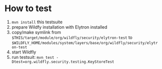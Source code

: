 How to test
===========

1. `mvn install` this testsuite
2. prepare Wildfy installation with Elytron installed
3. copy/make symlink from `$THIS/target/module/org/wildfly/security/elytron-test` to `$WILDFLY_HOME/modules/system/layers/base/org/wildfly/security/elytron-test`
4. start Wildfly
5. run testsuit: `mvn test -Dtest=org.wildfly.security.testing.KeyStoreTest`

